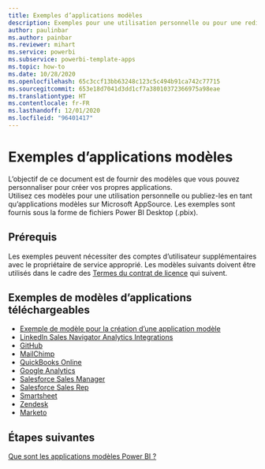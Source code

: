 ```yaml
---
title: Exemples d’applications modèles
description: Exemples pour une utilisation personnelle ou pour une redistribution en tant qu’applications modèles sur AppSource
author: paulinbar
ms.author: painbar
ms.reviewer: mihart
ms.service: powerbi
ms.subservice: powerbi-template-apps
ms.topic: how-to
ms.date: 10/28/2020
ms.openlocfilehash: 65c3ccf13bb63248c123c5c494b91ca742c77715
ms.sourcegitcommit: 653e18d7041d3dd1cf7a38010372366975a98eae
ms.translationtype: HT
ms.contentlocale: fr-FR
ms.lasthandoff: 12/01/2020
ms.locfileid: "96401417"
---
```

# <a name="template-apps-samples"></a>Exemples d’applications modèles

L’objectif de ce document est de fournir des modèles que vous pouvez personnaliser pour créer vos propres applications.  
Utilisez ces modèles pour une utilisation personnelle ou publiez-les en tant qu’applications modèles sur Microsoft AppSource. Les exemples sont fournis sous la forme de fichiers Power BI Desktop (.pbix).

## <a name="prerequisites"></a>Prérequis

Les exemples peuvent nécessiter des comptes d’utilisateur supplémentaires avec le propriétaire de service approprié.  Les modèles suivants doivent être utilisés dans le cadre des [Termes du contrat de licence](https://templateapps.blob.core.windows.net/sampletemplateapps/Sample-Templates-for-app-on-appsource.pdf) qui suivent.

## <a name="downloadable-apps-template-samples"></a>Exemples de modèles d’applications téléchargeables

* [Exemple de modèle pour la création d’une application modèle](https://templateapps.blob.core.windows.net/sampletemplateapps/TemplateforTemplateApps.zip)
* [LinkedIn Sales Navigator Analytics Integrations](https://templateapps.blob.core.windows.net/sampletemplateapps/SalesNavigatorTemplate.pbix)
* [GitHub](https://templateapps.blob.core.windows.net/sampletemplateapps/GitHub.pbix)
* [MailChimp](https://templateapps.blob.core.windows.net/sampletemplateapps/MailChimp.pbix)
* [QuickBooks Online](https://templateapps.blob.core.windows.net/sampletemplateapps/QuickBooksOnline.pbix)
* [Google Analytics](https://templateapps.blob.core.windows.net/sampletemplateapps/GoogleAnalytics.pbix)
* [Salesforce Sales Manager](https://templateapps.blob.core.windows.net/sampletemplateapps/SalesforceSalesManager.pbix)
* [Salesforce Sales Rep](https://templateapps.blob.core.windows.net/sampletemplateapps/SalesforceSalesRep.pbix)
* [Smartsheet](https://templateapps.blob.core.windows.net/sampletemplateapps/Smartsheet.pbix)
* [Zendesk](https://templateapps.blob.core.windows.net/sampletemplateapps/Zendesk.pbix)
* [Marketo](https://templateapps.blob.core.windows.net/sampletemplateapps/Marketo.pbix)

## <a name="next-steps"></a>Étapes suivantes

[Que sont les applications modèles Power BI ?](service-template-apps-overview.md)
